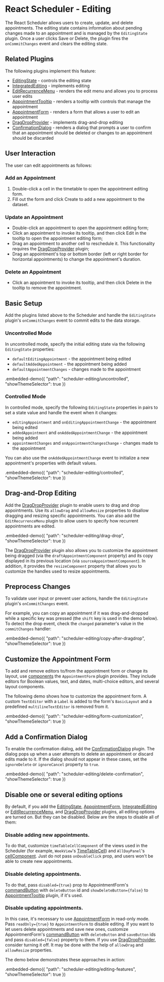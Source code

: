 # React Scheduler - Editing

The React Scheduler allows users to create, update, and delete appointments. The editing state contains information about pending changes made to an appointment and is managed by the `EditingState` plugin. Once a user clicks Save or Delete, the plugin fires the `onCommitChanges` event and clears the editing state.

## Related Plugins

The following plugins implement this feature:

- [EditingState](../reference/editing-state.md) - controls the editing state
- [IntegratedEditing](../reference/integrated-editing.md) - implements editing
- [EditRecurrenceMenu](../reference/integrated-editing.md) - renders the edit menu and allows you to process user edits
- [AppointmentTooltip](../reference/appointment-tooltip.md) - renders a tooltip with controls that manage the appointment
- [AppointmentForm](../reference/appointment-form.md) - renders a form that allows a user to edit an appointment
- [DragDropProvider](../reference/drag-drop-provider.md) - implements drag-and-drop editing
- [ConfirmationDialog](../reference/confirmation-dialog.md) - renders a dialog that prompts a user to confirm that an appointment should be deleted or changes to an appointment should be discarded

## User Interaction

The user can edit appointments as follows:

### Add an Appointment

1. Double-click a cell in the timetable to open the appointment editing form.
2. Fill out the form and click Create to add a new appointment to the dataset.

### Update an Appointment

- Double-click an appointment to open the appointment editing form;
- Click an appointment to invoke its tooltip, and then click Edit in the tooltip to open the appointment editing form;
- Drag an appointment to another cell to reschedule it. This functionality requires the [DragDropProvider](../reference/drag-drop-provider.md) plugin;
- Drag an appointment's top or bottom border (left or right border for horizontal appointments) to change the appointment's duration.

### Delete an Appointment

- Click an appointment to invoke its tooltip, and then click Delete in the tooltip to remove the appointment.

## Basic Setup

Add the plugins listed above to the Scheduler and handle the `EditingState` plugin's `onCommitChanges` event to commit edits to the data storage.

### Uncontrolled Mode

In uncontrolled mode, specify the initial editing state via the following `EditingState` properties:

- `defaultEditingAppointment` - the appointment being edited
- `defaultAddedAppointment` - the appointment being added
- `defaultAppointmentChanges` - changes made to the appointment

.embedded-demo({ "path": "scheduler-editing/uncontrolled", "showThemeSelector": true })

### Controlled Mode

In controlled mode, specify the following `EditingState` properties in pairs to set a state value and handle the event when it changes:

- `editingAppointment` and `onEditingAppointmentChange` - the appointment being edited
- `addedAppointment` and `onAddedAppointmentChange` - the appointment being added
- `appointmentChanges` and `onAppointmentChangesChange` - changes made to the appointment

You can also use the `onAddedAppointmentChange` event to initialize a new appointment's properties with default values.

.embedded-demo({ "path": "scheduler-editing/controlled", "showThemeSelector": true })

## Drag-and-Drop Editing

Add the [DragDropProvider](../reference/drag-drop-provider.md) plugin to enable users to drag and drop appointments. Use its `allowDrag` and `allowResize` properties to disallow dragging and resizing specific appointments. You can also add the `EditRecurrenceMenu` plugin to allow users to specify how recurrent appointments are edited.

.embedded-demo({ "path": "scheduler-editing/drag-drop", "showThemeSelector": true })

The [DragDropProvider](../reference/drag-drop-provider.md) plugin also allows you to customize the appointment being dragged (via the `draftAppointmentComponent` property) and its copy displayed in its previous location (via `sourceAppointmentComponent`). In addition, it provides the `resizeComponent` property that allows you to customize the handles used to resize appointments.

## Preprocess Changes

To validate user input or prevent user actions, handle the `EditingState` plugin's `onCommitChanges` event.

For example, you can copy an appointment if it was drag-and-dropped while a specific key was pressed (the `shift` key is used in the demo below). To detect the drop event, check the `changed` parameter's value in the `commitChanges` handler:

.embedded-demo({ "path": "scheduler-editing/copy-after-dragdrop", "showThemeSelector": true })

## Customize the Appointment Form

To add and remove editors to/from the appointment form or change its layout, use [components](../reference/appointment-form.md#plugin-components) the `AppointmentForm` plugin provides. They include editors for Boolean values, text, and dates, multi-choice editors, and several layout components.

The following demo shows how to customize the appointment form. A custom `TextEditor` with a `Label` is added to the form's `BasicLayout` and a predefined `multilineTextEditor` is removed from it.

.embedded-demo({ "path": "scheduler-editing/form-customization", "showThemeSelector": true })

## Add a Confirmation Dialog

To enable the confirmation dialog, add the [ConfirmationDialog](../reference/confirmation-dialog.md) plugin. The dialog pops up when a user attempts to delete an appointment or discard edits made to it. If the dialog should not appear in these cases, set the `ignoreDelete` or `ignoreCancel` property to `true`.

.embedded-demo({ "path": "scheduler-editing/delete-confirmation", "showThemeSelector": true })

## Disable one or several editing options

By default, if you add the [EditingState](../reference/editing-state.md), [AppointmentForm](../reference/appointment-form.md), [IntegratedEditing](../reference/integrated-editing.md) or [EditRecurrenceMenu](../reference/integrated-editing.md),  and [DragDropProvider](../reference/drag-drop-provider.md) plugins, all editing options are turned on. But they can be disabled. Below are the steps to disable all of them:

### Disable adding new appointments.

To do that, customize `timeTableCellComponent` of the views used in the Scheduler (for example, `WeekView`'s [TimeTableCell](../reference/week-view.md#weekviewtimetablecellprops)) and `AllDayPanel`'s [cellComponent](../reference/all-day-panel.md#alldaypanelcellprops). Just do not pass `onDoubleClick` prop, and users won't be able to create new appointments.

### Disable deleting appointments.

To do that, pass `disabled={true}` prop to AppointmentForm's [commandButton](../reference/appointment-form.md) with `deleteButton` id and `showDeleteButton={false}` to [AppointmentTooltip](../reference/appointment-tooltip.md) plugin, if it's used.

### Disable updating appointments.

In this case, it's necessary to use [AppointmentForm](../reference/appointment-form.md) in read-only mode. Pass `readOnly={true}` to `AppointmentForm` to disable editing. If you want to let users delete appointments and save new ones, customize AppointmentForm's [commandButton](../reference/appointment-form.md) with `deleteButton` and `saveButton` ids and pass `disabled={false}` property to them. If you use [DragDropProvider](../reference/drag-drop-provider.md), consider turning it off. It may be done with the help of `allowDrag` and `allowResize` properties.

The demo below demonstrates these approaches in action:

.embedded-demo({ "path": "scheduler-editing/editing-features", "showThemeSelector": true })
